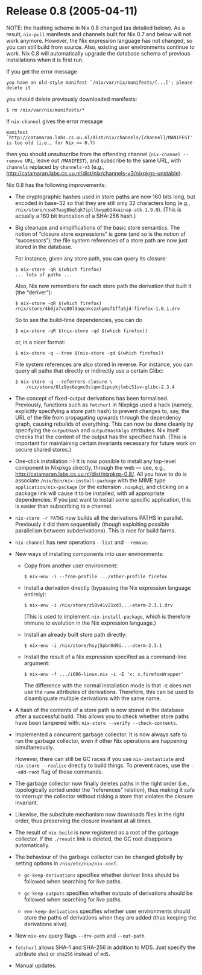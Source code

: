 # Release 0.8 (2005-04-11)

NOTE: the hashing scheme in Nix 0.8 changed (as detailed below). As a
result, `nix-pull` manifests and channels built for Nix 0.7 and below
will not work anymore. However, the Nix expression language has not
changed, so you can still build from source. Also, existing user
environments continue to work. Nix 0.8 will automatically upgrade the
database schema of previous installations when it is first run.

If you get the error message

    you have an old-style manifest `/nix/var/nix/manifests/[...]'; please
    delete it

you should delete previously downloaded manifests:

    $ rm /nix/var/nix/manifests/*

If `nix-channel` gives the error message

    manifest `http://catamaran.labs.cs.uu.nl/dist/nix/channels/[channel]/MANIFEST'
    is too old (i.e., for Nix <= 0.7)

then you should unsubscribe from the offending channel (`nix-channel
--remove
URL`; leave out `/MANIFEST`), and subscribe to the same URL, with
`channels` replaced by `channels-v3` (e.g.,
<http://catamaran.labs.cs.uu.nl/dist/nix/channels-v3/nixpkgs-unstable>).

Nix 0.8 has the following improvements:

  - The cryptographic hashes used in store paths are now 160 bits long,
    but encoded in base-32 so that they are still only 32 characters
    long (e.g.,
    `/nix/store/csw87wag8bqlqk7ipllbwypb14xainap-atk-1.9.0`). (This is
    actually a 160 bit truncation of a SHA-256 hash.)

  - Big cleanups and simplifications of the basic store semantics. The
    notion of “closure store expressions” is gone (and so is the notion
    of “successors”); the file system references of a store path are now
    just stored in the database.

    For instance, given any store path, you can query its closure:

        $ nix-store -qR $(which firefox)
        ... lots of paths ...

    Also, Nix now remembers for each store path the derivation that
    built it (the “deriver”):

        $ nix-store -qR $(which firefox)
        /nix/store/4b0jx7vq80l9aqcnkszxhymsf1ffa5jd-firefox-1.0.1.drv

    So to see the build-time dependencies, you can do

        $ nix-store -qR $(nix-store -qd $(which firefox))

    or, in a nicer format:

        $ nix-store -q --tree $(nix-store -qd $(which firefox))

    File system references are also stored in reverse. For instance, you
    can query all paths that directly or indirectly use a certain Glibc:

        $ nix-store -q --referrers-closure \
            /nix/store/8lz9yc6zgmc0vlqmn2ipcpkjlmbi51vv-glibc-2.3.4

  - The concept of fixed-output derivations has been formalised.
    Previously, functions such as `fetchurl` in Nixpkgs used a hack
    (namely, explicitly specifying a store path hash) to prevent changes
    to, say, the URL of the file from propagating upwards through the
    dependency graph, causing rebuilds of everything. This can now be
    done cleanly by specifying the `outputHash` and `outputHashAlgo`
    attributes. Nix itself checks that the content of the output has the
    specified hash. (This is important for maintaining certain
    invariants necessary for future work on secure shared stores.)

  - One-click installation :-) It is now possible to install any
    top-level component in Nixpkgs directly, through the web — see,
    e.g., <http://catamaran.labs.cs.uu.nl/dist/nixpkgs-0.8/>. All you
    have to do is associate `/nix/bin/nix-install-package` with the MIME
    type `application/nix-package` (or the extension `.nixpkg`), and
    clicking on a package link will cause it to be installed, with all
    appropriate dependencies. If you just want to install some specific
    application, this is easier than subscribing to a channel.

  - `nix-store -r
            PATHS` now builds all the derivations PATHS in parallel. Previously
    it did them sequentially (though exploiting possible parallelism
    between subderivations). This is nice for build farms.

  - `nix-channel` has new operations `--list` and `--remove`.

  - New ways of installing components into user environments:

      - Copy from another user environment:

            $ nix-env -i --from-profile .../other-profile firefox

      - Install a derivation directly (bypassing the Nix
        expression language entirely):

            $ nix-env -i /nix/store/z58v41v21xd3...-aterm-2.3.1.drv

        (This is used to implement `nix-install-package`, which is
        therefore immune to evolution in the Nix expression language.)

      - Install an already built store path directly:

            $ nix-env -i /nix/store/hsyj5pbn0d9i...-aterm-2.3.1

      - Install the result of a Nix expression specified as a
        command-line argument:

            $ nix-env -f .../i686-linux.nix -i -E 'x: x.firefoxWrapper'

        The difference with the normal installation mode is that `-E`
        does not use the `name` attributes of derivations. Therefore,
        this can be used to disambiguate multiple derivations with the
        same name.

  - A hash of the contents of a store path is now stored in the database
    after a successful build. This allows you to check whether store
    paths have been tampered with: `nix-store
            --verify --check-contents`.

  - Implemented a concurrent garbage collector. It is now always safe to
    run the garbage collector, even if other Nix operations are
    happening simultaneously.

    However, there can still be GC races if you use `nix-instantiate`
    and `nix-store
                    --realise` directly to build things. To prevent races, use the
    `--add-root` flag of those commands.

  - The garbage collector now finally deletes paths in the right order
    (i.e., topologically sorted under the “references” relation), thus
    making it safe to interrupt the collector without risking a store
    that violates the closure invariant.

  - Likewise, the substitute mechanism now downloads files in the right
    order, thus preserving the closure invariant at all times.

  - The result of `nix-build` is now registered as a root of the garbage
    collector. If the `./result` link is deleted, the GC root disappears
    automatically.

  - The behaviour of the garbage collector can be changed globally by
    setting options in `/nix/etc/nix/nix.conf`.

      - `gc-keep-derivations` specifies whether deriver links should be
        followed when searching for live paths.

      - `gc-keep-outputs` specifies whether outputs of derivations
        should be followed when searching for live paths.

      - `env-keep-derivations` specifies whether user environments
        should store the paths of derivations when they are added (thus
        keeping the derivations alive).

  - New `nix-env` query flags `--drv-path` and `--out-path`.

  - `fetchurl` allows SHA-1 and SHA-256 in addition to MD5. Just specify
    the attribute `sha1` or `sha256` instead of `md5`.

  - Manual updates.
